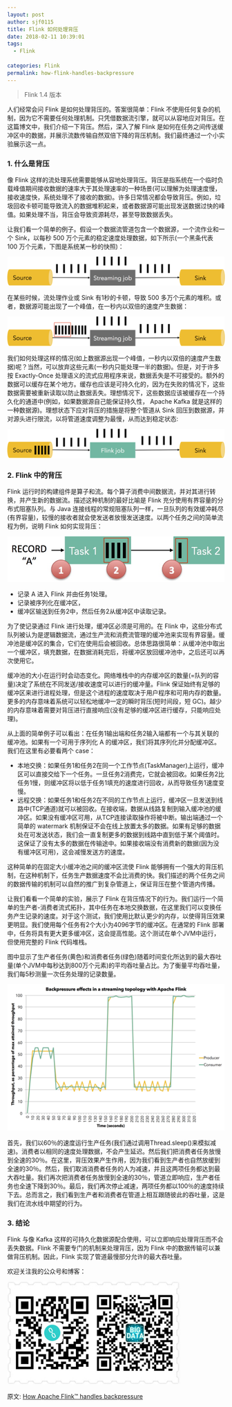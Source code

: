 ```yaml
---
layout: post
author: sjf0115
title: Flink 如何处理背压
date: 2018-02-11 10:39:01
tags:
  - Flink

categories: Flink
permalink: how-flink-handles-backpressure
---
```


> Flink 1.4 版本

人们经常会问 Flink 是如何处理背压的。答案很简单：Flink 不使用任何复杂的机制，因为它不需要任何处理机制。只凭借数据流引擎，就可以从容地应对背压。在这篇博文中，我们介绍一下背压。然后，深入了解 Flink 是如何在任务之间传送缓冲区中的数据，并展示流数传输自然双倍下降的背压机制。我们最终通过一个小实验展示这一点。

### 1. 什么是背压

像 Flink 这样的流处理系统需要能够从容地处理背压。背压是指系统在一个临时负载峰值期间接收数据的速率大于其处理速率的一种场景(可以理解为处理速度慢，接收速度快，系统处理不了接收的数据)。许多日常情况都会导致背压。例如，垃圾回收卡顿可能导致流入的数据堆积起来，或者数据源可能出现发送数据过快的峰值。如果处理不当，背压会导致资源耗尽，甚至导致数据丢失。

让我们看一个简单的例子。假设一个数据流管道包含一个数据源，一个流作业和一个 Sink，以每秒 500 万个元素的稳定速度处理数据，如下所示(一个黑条代表 100 万个元素，下图是系统某一秒的快照)：

![](https://github.com/sjf0115/ImageBucket/blob/main/Flink/how-flink-handles-backpressure-1.png?raw=true)

在某些时候，流处理作业或 Sink 有1秒的卡顿，导致 500 多万个元素的堆积。或者，数据源可能出现了一个峰值，在一秒内以双倍的速度产生数据：

![](https://github.com/sjf0115/ImageBucket/blob/main/Flink/how-flink-handles-backpressure-2.png?raw=true)

我们如何处理这样的情况(如上数据源出现一个峰值，一秒内以双倍的速度产生数据)呢？当然，可以放弃这些元素(一秒内只能处理一半的数据)。但是，对于许多按 Exactly-Once 处理语义的流式应用程序来说，数据丢失是不可接受的。额外的数据可以缓存在某个地方。缓存也应该是可持久化的，因为在失败的情况下，这些数据需要被重新读取以防止数据丢失。理想情况下，这些数据应该被缓存在一个持久化的通道中(例如，如果数据源自己能保证持久性， Apache Kafka 就是这样的一种数据源)。理想状态下应对背压的措施是将整个管道从 Sink 回压到数据源，并对源头进行限流，以将管道速度调整为最慢，从而达到稳定状态:

![](https://github.com/sjf0115/ImageBucket/blob/main/Flink/how-flink-handles-backpressure-3.png?raw=true)

### 2. Flink 中的背压

Flink 运行时的构建组件是算子和流。每个算子消费中间数据流，并对其进行转换，并产生新的数据流。描述这种机制的最好比喻是 Flink 充分使用有界容量的分布式阻塞队列。与 Java 连接线程的常规阻塞队列一样，一旦队列的有效缓冲耗尽(有界容量)，较慢的接收者就会使发送者放慢发送速度。以两个任务之间的简单流程为例，说明 Flink 如何实现背压：

![](https://github.com/sjf0115/ImageBucket/blob/main/Flink/how-flink-handles-backpressure-4.jpg?raw=true)

- 记录 A 进入 Flink 并由任务1处理。
- 记录被序列化在缓冲区，
- 缓冲区输送到任务2中，然后任务2从缓冲区中读取记录。

为了使记录通过 Flink 进行处理，缓冲区必须是可用的。在 Flink 中，这些分布式队列被认为是逻辑数据流，通过生产流和消费流管理的缓冲池来实现有界容量。缓冲池是缓冲区的集合，它们在使用后会被回收。总体思路很简单：从缓冲池中取出一个缓冲区，填充数据，在数据消耗完后，将缓冲区放回缓冲池中，之后还可以再次使用它。

缓冲池的大小在运行时会动态变化。网络堆栈中的内存缓冲区的数量(=队列的容量)决定了系统在不同发送/接收速度可以进行的缓冲量。Flink 保证始终有足够的缓冲区来进行进程处理，但是这个进程的速度取决于用户程序和可用内存的数量。更多的内存意味着系统可以轻松地缓冲一定的瞬时背压(短时间段，短 GC)。越少的内存意味着需要对背压进行直接响应(没有足够的缓冲区进行缓存，只能响应处理)。

从上面的简单例子可以看出：在任务1输出端和任务2输入端都有一个与其关联的缓冲池。如果有一个可用于序列化 A 的缓冲区，我们将其序列化并分配缓冲区。我们在这里有必要看两个 case：
- 本地交换：如果任务1和任务2在同一个工作节点(TaskManager)上运行，缓冲区可以直接交给下一个任务。一旦任务2消费完，它就会被回收。如果任务2比任务1慢，则缓冲区将以低于任务1填充的速度进行回收，从而导致任务1速度变慢。
- 远程交换：如果任务1和任务2在不同的工作节点上运行，缓冲区一旦发送到线路中(TCP通道)就可以被回收。在接收端，数据从线路复制到输入缓冲池的缓冲区。如果没有缓冲区可用，从TCP连接读取操作将被中断。输出端通过一个简单的 watermark 机制保证不会在线上放置太多的数据。如果有足够的数据处在可发送状态，我们会一直复制更多的数据到线路中直到低于某个阈值时。这保证了没有太多的数据在传输途中。如果接收端没有消费新的数据(因为没有缓冲区可用)，这会减慢发送方的速度。

这种简单的在固定大小缓冲池之间的缓冲区流使 Flink 能够拥有一个强大的背压机制，在这种机制下，任务生产数据速度不会比消费的快。我们描述的两个任务之间的数据传输的机制可以自然的推广到复杂管道上，保证背压在整个管道内传播。

让我们看看一个简单的实验，展示了 Flink 在背压情况下的行为。我们运行一个简单的生产者-消费者流式拓扑，其中任务在本地交换数据，在这里我们可以变换任务产生记录的速度。对于这个测试，我们使用比默认更少的内存，以使得背压效果更明显。我们使用每个任务有2个大小为4096字节的缓冲区。在通常的 Flink 部署中，任务将具有更大更多缓冲区，这会提高性能。这个测试在单个JVM中运行，但使用完整的 Flink 代码堆栈。

图中显示了生产者任务(黄色)和消费者任务(绿色)随着时间变化所达到的最大吞吐量(单个JVM中每秒达到800万个元素)的平均吞吐量占比。为了衡量平均吞吐量，我们每5秒测量一次任务处理的记录数量。

![](https://github.com/sjf0115/ImageBucket/blob/main/Flink/how-flink-handles-backpressure-5.png?raw=true)

首先，我们以60％的速度运行生产任务(我们通过调用Thread.sleep()来模拟减速)。消费者以相同的速度处理数据，不会产生延迟。然后我们把消费者任务放慢到全速的30％。在这里，背压效果产生作用，因为我们看到生产者也自然放缓到全速的30％。然后，我们取消消费者任务的人为减速，并且这两项任务都达到最大吞吐量。我们再次把消费者任务放慢到全速的30％，管道立即响应，生产者任务也全速下降到30％。最后，我们再次停止减速，两项任务都以100％的速度持续下去。总而言之，我们看到生产者和消费者在管道上相互跟随彼此的吞吐量，这是我们在流水线中期望的行为。

### 3. 结论

Flink 与像 Kafka 这样的可持久化数据源配合使用，可以立即响应处理背压而不会丢失数据。Flink 不需要专门的机制来处理背压，因为 Flink 中的数据传输可以兼做背压机制。因此，Flink 实现了管道最慢部分允许的最大吞吐量。

欢迎关注我的公众号和博客：

![](https://github.com/sjf0115/ImageBucket/blob/main/Other/smartsi.jpg?raw=true)

原文: [How Apache Flink™ handles backpressure](https://data-artisans.com/blog/how-flink-handles-backpressure)
